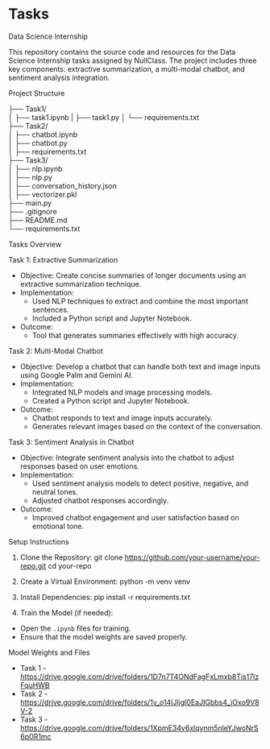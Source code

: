 # Tasks
Data Science Internship

This repository contains the source code and resources for the Data Science Internship tasks assigned by NullClass. The project includes three key components: extractive summarization, a multi-modal chatbot, and sentiment analysis integration.

Project Structure

├── Task1/  
│   ├── task1.ipynb
|   ├── task1.py
│   └── requirements.txt  
├── Task2/  
│   ├── chatbot.ipynb  
│   ├── chatbot.py  
│   ├── requirements.txt  
├── Task3/  
│   ├── nlp.ipynb  
│   ├── nlp.py  
│   ├── conversation_history.json  
│   ├── vectorizer.pkl  
├── main.py  
├── .gitignore  
├── README.md  
└── requirements.txt

Tasks Overview

Task 1: Extractive Summarization
- Objective: Create concise summaries of longer documents using an extractive summarization technique.  
- Implementation:
   - Used NLP techniques to extract and combine the most important sentences.  
   - Included a Python script and Jupyter Notebook.  
- Outcome:
   - Tool that generates summaries effectively with high accuracy.  

Task 2: Multi-Modal Chatbot
- Objective: Develop a chatbot that can handle both text and image inputs using Google Palm and Gemini AI.  
- Implementation:
   - Integrated NLP models and image processing models.  
   - Created a Python script and Jupyter Notebook.  
- Outcome:
   - Chatbot responds to text and image inputs accurately.  
   - Generates relevant images based on the context of the conversation.  

Task 3: Sentiment Analysis in Chatbot
- Objective: Integrate sentiment analysis into the chatbot to adjust responses based on user emotions.  
- Implementation:
   - Used sentiment analysis models to detect positive, negative, and neutral tones.  
   - Adjusted chatbot responses accordingly.  
- Outcome:
   - Improved chatbot engagement and user satisfaction based on emotional tone.  

Setup Instructions

1. Clone the Repository:
git clone https://github.com/your-username/your-repo.git
cd your-repo

2. Create a Virtual Environment:
python -m venv venv

3. Install Dependencies:
pip install -r requirements.txt

4. Train the Model (if needed):
- Open the `.ipynb` files for training.
- Ensure that the model weights are saved properly.

Model Weights and Files
- Task 1 -https://drive.google.com/drive/folders/1D7n7T4ONdFagFxLmxb8Tjs17lzFquHWB
- Task 2 -https://drive.google.com/drive/folders/1v_o14IJljgI0EaJIGbbs4_iOxo9V8V-2
- Task 3 -https://drive.google.com/drive/folders/1XpmE34v6xlqynm5nleYJwoNrS6p0R1mc


